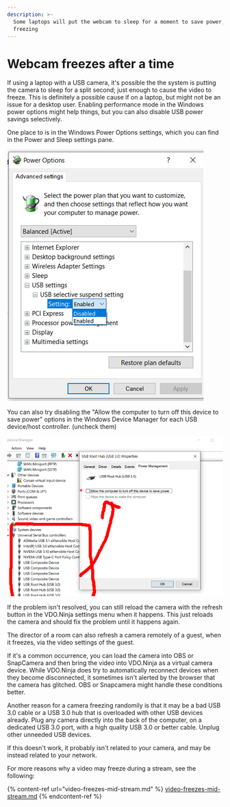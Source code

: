```yaml
---
description: >-
  Some laptops will put the webcam to sleep for a moment to save power, causing
  freezing
---
```


# Webcam freezes after a time

If using a laptop with a USB camera, it's possible the the system is putting the camera to sleep for a split second; just enough to cause the video to freeze. This is definitely a possible cause if on a laptop, but might not be an issue for a desktop user.  Enabling performance mode in the Windows power options might help things, but you can also disable USB power savings selectively.



One place to is in the Windows Power Options settings, which you can find in the Power and Sleep settings pane.

![](<../.gitbook/assets/image (96).png>)

You can also try disabling the "Allow the computer to turn off this device to save power" options in the Windows Device Manager for each USB device/host controller. (uncheck them)

![](<../.gitbook/assets/image (117).png>)

If the problem isn't resolved, you can still reload the camera with the refresh button in the VDO.Ninja settings menu when it happens. This just reloads the camera and should fix the problem until it happens again.

The director of a room can also refresh a camera remotely of a guest, when it freezes, via the video settings of the guest.

If it's a common occurrence, you can load the camera into OBS or SnapCamera and then bring the video into VDO.Ninja as a virtual camera device. While VDO.Ninja does try to automatically reconnect devices when they become disconnected, it sometimes isn't alerted by the browser that the camera has glitched. OBS or Snapcamera might handle these conditions better.

Another reason for a camera freezing randomily is that it may be a bad USB 3.0 cable or a USB 3.0 hub that is overloaded with other USB devices already. Plug any camera directly into the back of the computer, on a dedicated USB 3.0 port, with a high quality USB 3.0 or better cable. Unplug other unneeded USB devices.

If this doesn't work, it probably isn't related to your camera, and may be instead related to your network.

For more reasons why a video may freeze during a stream, see the following:

{% content-ref url="video-freezes-mid-stream.md" %}
[video-freezes-mid-stream.md](video-freezes-mid-stream.md)
{% endcontent-ref %}

